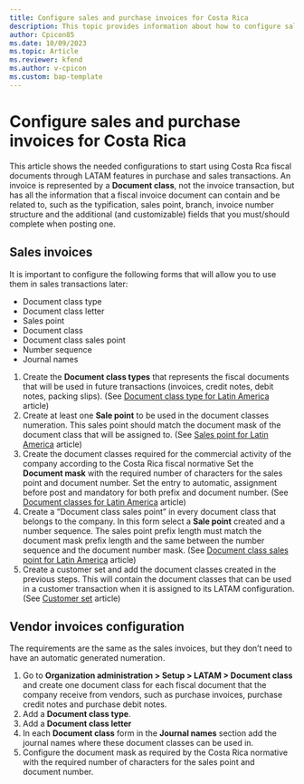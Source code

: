 ```yaml
---
title: Configure sales and purchase invoices for Costa Rica
description: This topic provides information about how to configure sales and purchase invoices for a Costa Rica company. 
author: Cpicon85
ms.date: 10/09/2023
ms.topic: Article
ms.reviewer: kfend
ms.author: v-cpicon
ms.custom: bap-template
---
```


# Configure sales and purchase invoices for Costa Rica
This article shows the needed configurations to start using Costa Rca fiscal documents through LATAM features in purchase and sales transactions.
An invoice is represented by a **Document class**, not the invoice transaction, but has all the information that a fiscal invoice document can contain and be related to, such as the typification, sales point, branch, invoice number structure and the additional (and customizable) fields that you must/should complete when posting one.

## Sales invoices

It is important to configure the following forms that will allow you to use them in sales transactions later:
   
   * Document class type
   * Document class letter
   * Sales point
   * Document class
   * Document class sales point
   * Number sequence
   * Journal names

1. Create the **Document class types** that represents the fiscal documents that will be used in future transactions (invoices, credit notes, debit notes, packing slips). (See [Document class type for Latin America](../ltm-core-document-class-type.md) article)
2. Create at least one **Sale point** to be used in the document classes numeration. This sales point should match the document mask of the document class that will be assigned to. (See [Sales point for Latin America]( https://learn.microsoft.com/en-us/dynamics365/finance/localizations/ltm-core-sales-point-prefixes) article)
3. Create the document classes required for the commercial activity of the company according to the Costa Rica fiscal normative
Set the **Document mask** with the required number of characters for the sales point and document number. Set the entry to automatic, assignment before post and mandatory for both prefix and document number.
(See [Document classes for Latin America](../ltm-core-document-class.md) article)
12. Create a “Document class sales point” in every document class that belongs to the company. In this form select a **Sale point** created and a number sequence. The sales point prefix length must match the document mask prefix length and the same between the number sequence and the document number mask. (See [Document class sales point for Latin America](../ltm-core-document-class-sales-point.md) article)
13. Create a customer set and add the document classes created in the previous steps. This will contain the document classes that can be used in a customer transaction when it is assigned to its LATAM configuration. (See [Customer set](../ltm-core-customers-set.md) article)

## Vendor invoices configuration
The requirements are the same as the sales invoices, but they don’t need to have an automatic generated numeration. 
1. Go to **Organization administration > Setup > LATAM > Document class** and create one document class for each fiscal document that the company receive from vendors, such as purchase invoices, purchase credit notes and purchase debit notes. 
2. Add a **Document class type**.
3. Add a **Document class letter**
4. In each **Document class** form in the **Journal names** section add the journal names where these document classes can be used in. 
5. Configure the document mask as required by the Costa Rica normative with the required number of characters for the sales point and document number.
